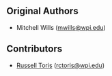 Original Authors
----------------

 * Mitchell Wills (mwills@wpi.edu)

Contributors
------------

 * [Russell Toris](http://users.wpi.edu/~rctoris/) (rctoris@wpi.edu)
